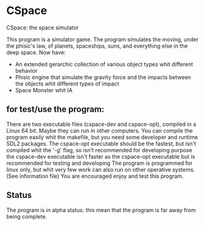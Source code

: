 # CSpace
CSpace: the space simulator

This program is a simulator game. The program simulates the moving, under the phisic's law, of planets, spaceships, suns, and everything else in the deep space.
Now have:
- An extended gerarchic collection of various object types whit different behavior
- Phisic engine that simulate the gravity force and the impacts between the objects whit different types of impact
- Space Monster whit IA

for test/use the program:
-------------------------
There are two executable files (cspace-dev and cspace-opt), compiled in a Linux 64 bit. Maybe they can run in other computers.
You can compile the program easily whit the makefile, but you need some developer and runtime SDL2 packages.
The cspace-opt executable should be the fastest, but isn't compiled whit the '-g' flag, so isn't recommended for developing purpose
the cspace-dev executable isn't faster as the cspace-opt executable but is recommended for testing and developing
The program is programmed for linux only, but whit very few work can also run on other operative systems. (See information file)
You are encouraged enjoy and test this program.

Status
------
The program is in alpha status: this mean that the program is far away from being complete.
